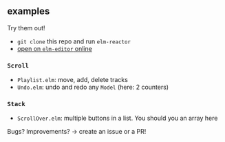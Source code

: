 ## examples

Try them out!

  - `git clone` this repo and run `elm-reactor`
  - [open on `elm-editor` online]()

### `Scroll`

  - `Playlist.elm`: move, add, delete tracks
  - `Undo.elm`: undo and redo any `Model` (here: 2 counters)

### `Stack`

  - `ScrollOver.elm`: multiple buttons in a list.
    You should you an array here

Bugs? Improvements? → create an issue or a PR!
